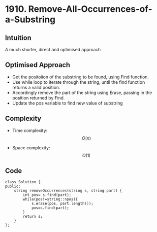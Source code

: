 # 1910. Remove-All-Occurrences-of-a-Substring

## Intuition
A much shorter, direct and optimised approach

## Optimised Approach
- Get the positoiion of the substring to be found, using Find function.
- Use while loop to iterate through the string, until the find function returns a valid position.
- Accordingly remove the part of the string using Erase, passing in the position returned by Find.
- Update the pos variable to find new value of substring 

## Complexity
- Time complexity:
$$O(n)$$ 

- Space complexity:
$$O(1)$$

## Code
```
class Solution {
public:
    string removeOccurrences(string s, string part) {
        int pos= s.find(part);
        while(pos!=string::npos){
            s.erase(pos, part.length());
            pos=s.find(part);
        }
        return s;
    }
};
```
